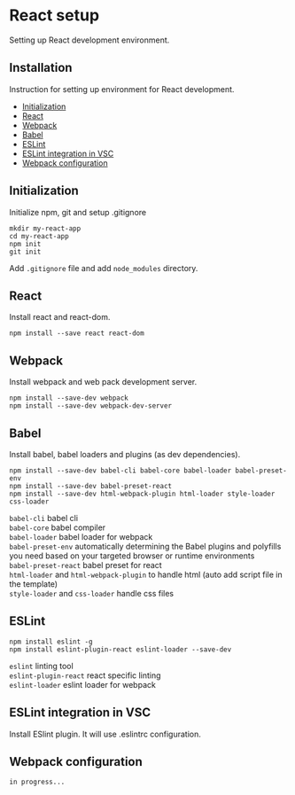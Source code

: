 # React setup

Setting up React development environment.

## Installation

Instruction for setting up environment for React development.

* [Initialization](#initialization)
* [React](#react)
* [Webpack](#webpack)
* [Babel](#babel)
* [ESLint](#eslint)
* [ESLint integration in VSC](#eslint_integration_in_vsc)
* [Webpack configuration](#webpack_configuration)

## Initialization

Initialize npm, git and setup .gitignore

```
mkdir my-react-app
cd my-react-app
npm init
git init 
```

Add `.gitignore` file and add `node_modules` directory. 

## React

Install react and react-dom.

```
npm install --save react react-dom 
```

## Webpack

Install webpack and web pack development server.

```
npm install --save-dev webpack 
npm install --save-dev webpack-dev-server
```


## Babel

Install babel, babel loaders and plugins (as dev dependencies).

```
npm install --save-dev babel-cli babel-core babel-loader babel-preset-env 
npm install --save-dev babel-preset-react
npm install --save-dev html-webpack-plugin html-loader style-loader css-loader
```

`babel-cli` babel cli\
`babel-core` babel compiler\
`babel-loader` babel loader for webpack\
`babel-preset-env` automatically determining the Babel plugins and polyfills you need based on your targeted browser or runtime environments\
`babel-preset-react` babel preset for react\
`html-loader` and `html-webpack-plugin` to handle html (auto add script file in the template)\
`style-loader` and `css-loader` handle css files

## ESLint

```
npm install eslint -g
npm install eslint-plugin-react eslint-loader --save-dev
```

`eslint` linting tool\
`eslint-plugin-react` react specific linting\
`eslint-loader` eslint loader for webpack

## ESLint integration in VSC

Install ESlint plugin. It will use .eslintrc configuration.

## Webpack configuration

```
in progress...
```